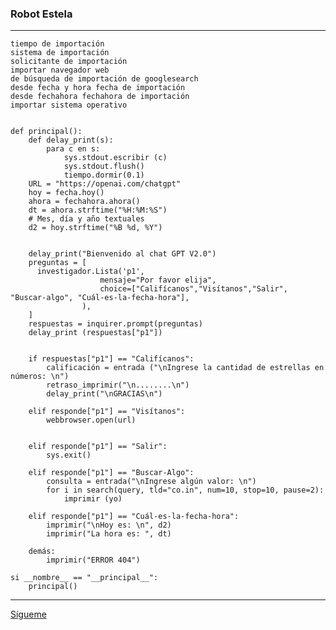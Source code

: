 ### Robot Estela 
_____________________________________________________________________________________________________________________________________________________________________________
```
tiempo de importación
sistema de importación
solicitante de importación
importar navegador web
de búsqueda de importación de googlesearch
desde fecha y hora fecha de importación
desde fechahora fechahora de importación
importar sistema operativo


def principal():
    def delay_print(s):
        para c en s:
            sys.stdout.escribir (c)
            sys.stdout.flush()
            tiempo.dormir(0.1)
    URL = "https://openai.com/chatgpt"
    hoy = fecha.hoy()
    ahora = fechahora.ahora()
    dt = ahora.strftime("%H:%M:%S")
    # Mes, día y año textuales
    d2 = hoy.strftime("%B %d, %Y")
    

    delay_print("Bienvenido al chat GPT V2.0")
    preguntas = [
      investigador.Lista('p1',
                    mensaje="Por favor elija",
                    choice=["Califícanos","Visítanos","Salir", "Buscar-algo", "Cuál-es-la-fecha-hora"],
                ),
    ]
    respuestas = inquirer.prompt(preguntas)
    delay_print (respuestas["p1"])


    if respuestas["p1"] == "Califícanos":
        calificación = entrada ("\nIngrese la cantidad de estrellas en números: \n")
        retraso_imprimir("\n........\n")
        delay_print("\nGRACIAS\n")

    elif responde["p1"] == "Visítanos":
        webbrowser.open(url)
    
    
    elif responde["p1"] == "Salir":
        sys.exit()
    
    elif responde["p1"] == "Buscar-Algo":
        consulta = entrada("\nIngrese algún valor: \n")
        for i in search(query, tld="co.in", num=10, stop=10, pause=2):
            imprimir (yo)
            
    elif responde["p1"] == "Cuál-es-la-fecha-hora":
        imprimir("\nHoy es: \n", d2)
        imprimir("La hora es: ", dt)
    
    demás:
        imprimir("ERROR 404")
        
si __nombre__ == "__principal__":
    principal() 
```
_____________________________________________________________________________________________________________________________________________________________________________

[Sígueme](https://github.com/ayushthepro111)
